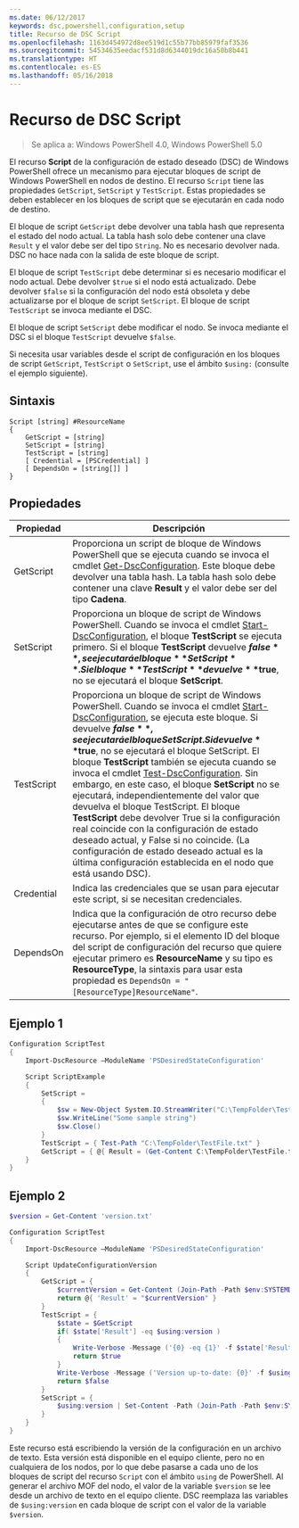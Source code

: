 ```yaml
---
ms.date: 06/12/2017
keywords: dsc,powershell,configuration,setup
title: Recurso de DSC Script
ms.openlocfilehash: 1163d454972d8ee519d1c55b77bb85979faf3536
ms.sourcegitcommit: 54534635eedacf531d8d6344019dc16a50b8b441
ms.translationtype: HT
ms.contentlocale: es-ES
ms.lasthandoff: 05/16/2018
---
```

# <a name="dsc-script-resource"></a>Recurso de DSC Script


> Se aplica a: Windows PowerShell 4.0, Windows PowerShell 5.0

El recurso **Script** de la configuración de estado deseado (DSC) de Windows PowerShell ofrece un mecanismo para ejecutar bloques de script de Windows PowerShell en nodos de destino. El recurso `Script` tiene las propiedades `GetScript`, `SetScript` y `TestScript`. Estas propiedades se deben establecer en los bloques de script que se ejecutarán en cada nodo de destino.

El bloque de script `GetScript` debe devolver una tabla hash que representa el estado del nodo actual. La tabla hash solo debe contener una clave `Result` y el valor debe ser del tipo `String`. No es necesario devolver nada. DSC no hace nada con la salida de este bloque de script.

El bloque de script `TestScript` debe determinar si es necesario modificar el nodo actual. Debe devolver `$true` si el nodo está actualizado. Debe devolver `$false` si la configuración del nodo está obsoleta y debe actualizarse por el bloque de script `SetScript`. El bloque de script `TestScript` se invoca mediante el DSC.

El bloque de script `SetScript` debe modificar el nodo. Se invoca mediante el DSC si el bloque `TestScript` devuelve `$false`.

Si necesita usar variables desde el script de configuración en los bloques de script `GetScript`, `TestScript` o `SetScript`, use el ámbito `$using:` (consulte el ejemplo siguiente).


## <a name="syntax"></a>Sintaxis

```
Script [string] #ResourceName
{
    GetScript = [string]
    SetScript = [string]
    TestScript = [string]
    [ Credential = [PSCredential] ]
    [ DependsOn = [string[]] ]
}
```

## <a name="properties"></a>Propiedades

|  Propiedad  |  Descripción   |
|---|---|
| GetScript| Proporciona un script de bloque de Windows PowerShell que se ejecuta cuando se invoca el cmdlet [Get-DscConfiguration](https://technet.microsoft.com/library/dn407379.aspx). Este bloque debe devolver una tabla hash. La tabla hash solo debe contener una clave **Result** y el valor debe ser del tipo **Cadena**.|
| SetScript| Proporciona un bloque de script de Windows PowerShell. Cuando se invoca el cmdlet [Start-DscConfiguration](https://technet.microsoft.com/library/dn521623.aspx), el bloque **TestScript** se ejecuta primero. Si el bloque **TestScript** devuelve **$false**, se ejecutará el bloque **SetScript**. Si el bloque **TestScript** devuelve **$true**, no se ejecutará el bloque **SetScript**.|
| TestScript| Proporciona un bloque de script de Windows PowerShell. Cuando se invoca el cmdlet [Start-DscConfiguration](https://technet.microsoft.com/library/dn521623.aspx), se ejecuta este bloque. Si devuelve **$false**, se ejecutará el bloque SetScript. Si devuelve **$true**, no se ejecutará el bloque SetScript. El bloque **TestScript** también se ejecuta cuando se invoca el cmdlet [Test-DscConfiguration](https://technet.microsoft.com/en-us/library/dn407382.aspx). Sin embargo, en este caso, el bloque **SetScript** no se ejecutará, independientemente del valor que devuelva el bloque TestScript. El bloque **TestScript** debe devolver True si la configuración real coincide con la configuración de estado deseado actual, y False si no coincide. (La configuración de estado deseado actual es la última configuración establecida en el nodo que está usando DSC).|
| Credential| Indica las credenciales que se usan para ejecutar este script, si se necesitan credenciales.|
| DependsOn| Indica que la configuración de otro recurso debe ejecutarse antes de que se configure este recurso. Por ejemplo, si el elemento ID del bloque del script de configuración del recurso que quiere ejecutar primero es **ResourceName** y su tipo es **ResourceType**, la sintaxis para usar esta propiedad es `DependsOn = "[ResourceType]ResourceName"`.

## <a name="example-1"></a>Ejemplo 1
```powershell
Configuration ScriptTest
{
    Import-DscResource –ModuleName 'PSDesiredStateConfiguration'

    Script ScriptExample
    {
        SetScript =
        {
            $sw = New-Object System.IO.StreamWriter("C:\TempFolder\TestFile.txt")
            $sw.WriteLine("Some sample string")
            $sw.Close()
        }
        TestScript = { Test-Path "C:\TempFolder\TestFile.txt" }
        GetScript = { @{ Result = (Get-Content C:\TempFolder\TestFile.txt) } }
    }
}
```

## <a name="example-2"></a>Ejemplo 2
```powershell
$version = Get-Content 'version.txt'

Configuration ScriptTest
{
    Import-DscResource –ModuleName 'PSDesiredStateConfiguration'

    Script UpdateConfigurationVersion
    {
        GetScript = {
            $currentVersion = Get-Content (Join-Path -Path $env:SYSTEMDRIVE -ChildPath 'version.txt')
            return @{ 'Result' = "$currentVersion" }
        }
        TestScript = {
            $state = $GetScript
            if( $state['Result'] -eq $using:version )
            {
                Write-Verbose -Message ('{0} -eq {1}' -f $state['Result'],$using:version)
                return $true
            }
            Write-Verbose -Message ('Version up-to-date: {0}' -f $using:version)
            return $false
        }
        SetScript = {
            $using:version | Set-Content -Path (Join-Path -Path $env:SYSTEMDRIVE -ChildPath 'version.txt')
        }
    }
}
```

Este recurso está escribiendo la versión de la configuración en un archivo de texto. Esta versión está disponible en el equipo cliente, pero no en cualquiera de los nodos, por lo que debe pasarse a cada uno de los bloques de script del recurso `Script` con el ámbito `using` de PowerShell. Al generar el archivo MOF del nodo, el valor de la variable `$version` se lee desde un archivo de texto en el equipo cliente. DSC reemplaza las variables de `$using:version` en cada bloque de script con el valor de la variable `$version`.
